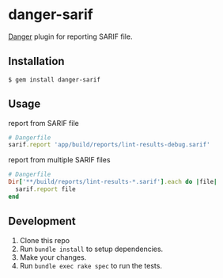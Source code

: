 # danger-sarif

[Danger](https://github.com/danger/danger) plugin for reporting SARIF file.

## Installation

```shell
$ gem install danger-sarif
```

## Usage

report from SARIF file

```ruby
# Dangerfile
sarif.report 'app/build/reports/lint-results-debug.sarif'
```

report from multiple SARIF files

```ruby
# Dangerfile
Dir['**/build/reports/lint-results-*.sarif'].each do |file|
  sarif.report file
end
```

## Development

1. Clone this repo
2. Run `bundle install` to setup dependencies.
3. Make your changes.
4. Run `bundle exec rake spec` to run the tests.
